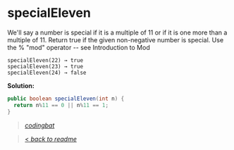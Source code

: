 # specialEleven

We'll say a number is special if it is a multiple of 11 or if it is one more than a multiple of 11. Return true if the given non-negative number is special. Use the % "mod" operator -- see Introduction to Mod

```
specialEleven(22) → true
specialEleven(23) → true
specialEleven(24) → false
```

**Solution:**

```java
public boolean specialEleven(int n) {
  return n%11 == 0 || n%11 == 1;
}
```

> _[codingbat](http://codingbat.com/prob/p100962)_

> [< _back to readme_](/README.md)